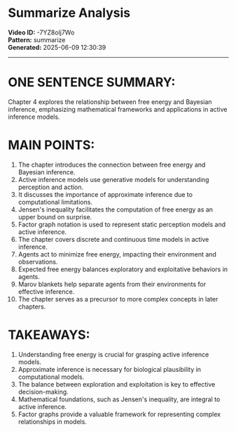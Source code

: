 # Summarize Analysis

**Video ID:** -7YZ8olj7Wo  
**Pattern:** summarize  
**Generated:** 2025-06-09 12:30:39  

---

# ONE SENTENCE SUMMARY:
Chapter 4 explores the relationship between free energy and Bayesian inference, emphasizing mathematical frameworks and applications in active inference models.

# MAIN POINTS:
1. The chapter introduces the connection between free energy and Bayesian inference.
2. Active inference models use generative models for understanding perception and action.
3. It discusses the importance of approximate inference due to computational limitations.
4. Jensen's inequality facilitates the computation of free energy as an upper bound on surprise.
5. Factor graph notation is used to represent static perception models and active inference.
6. The chapter covers discrete and continuous time models in active inference.
7. Agents act to minimize free energy, impacting their environment and observations.
8. Expected free energy balances exploratory and exploitative behaviors in agents.
9. Marov blankets help separate agents from their environments for effective inference.
10. The chapter serves as a precursor to more complex concepts in later chapters.

# TAKEAWAYS:
1. Understanding free energy is crucial for grasping active inference models.
2. Approximate inference is necessary for biological plausibility in computational models.
3. The balance between exploration and exploitation is key to effective decision-making.
4. Mathematical foundations, such as Jensen's inequality, are integral to active inference.
5. Factor graphs provide a valuable framework for representing complex relationships in models.